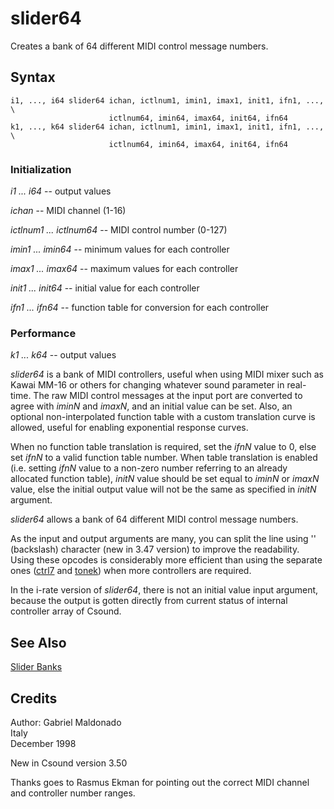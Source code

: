 <!--
id:slider64
category:Real-time MIDI:Slider Banks
-->
# slider64
Creates a bank of 64 different MIDI control message numbers.

## Syntax
``` csound-orc
i1, ..., i64 slider64 ichan, ictlnum1, imin1, imax1, init1, ifn1, ..., \
                      ictlnum64, imin64, imax64, init64, ifn64
k1, ..., k64 slider64 ichan, ictlnum1, imin1, imax1, init1, ifn1, ..., \
                      ictlnum64, imin64, imax64, init64, ifn64
```

### Initialization

_i1 ... i64_ -- output values

_ichan_ -- MIDI channel (1-16)

_ictlnum1 ... ictlnum64_ -- MIDI control number (0-127)

_imin1 ... imin64_ -- minimum values for each controller

_imax1 ... imax64_ -- maximum values for each controller

_init1 ... init64_ -- initial value for each controller

_ifn1 ... ifn64_ -- function table for conversion for each controller

### Performance

_k1 ... k64_ -- output values

_slider64_ is a bank of MIDI controllers, useful when using MIDI mixer such as Kawai MM-16 or others for changing whatever sound parameter in real-time. The raw MIDI control messages at the input port are converted to agree with _iminN_ and _imaxN_,  and an initial value can be set. Also, an optional non-interpolated function table with a custom translation curve is allowed, useful for enabling exponential response curves.

When no function table translation is required, set the _ifnN_ value to 0, else set _ifnN_ to a valid function table number.  When table translation is enabled (i.e. setting _ifnN_ value to a non-zero number referring to an already allocated function table), _initN_ value should be set equal to _iminN_ or _imaxN_ value, else the initial output value will not be the same as specified in _initN_ argument.

_slider64_ allows a bank of 64 different MIDI control message numbers.

As the input and output arguments are many, you can split the line using '\' (backslash) character (new in 3.47 version) to improve the readability. Using these opcodes is considerably more efficient than using the separate ones ([ctrl7](../../opcodes/ctrl7) and [tonek](../../opcodes/tonek)) when more controllers are required.

In the i-rate version of _slider64_, there is not an initial value input argument, because the output is gotten directly from current status of internal controller array of Csound.

## See Also

[Slider Banks](../../midi/sliderbk)

## Credits

Author: Gabriel Maldonado<br>
Italy<br>
December 1998<br>

New in Csound version 3.50

Thanks goes to Rasmus Ekman for pointing out the correct MIDI channel and controller number ranges.
